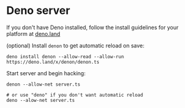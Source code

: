 # Deno server

If you don't have Deno installed, follow the install guidelines for your platform at [deno.land](https://deno.land/)

(optional) Install `denon` to get automatic reload on save:

```
deno install denon --allow-read --allow-run https://deno.land/x/denon/denon.ts
```

Start server and begin hacking:

```
denon --allow-net server.ts

# or use "deno" if you don't want automatic reload
deno --alow-net server.ts
```
